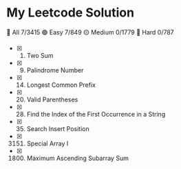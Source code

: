 # My Leetcode Solution

:poop: All 7/3415
:green_circle: Easy 7/849
:yellow_circle: Medium 0/1779
:red_circle: Hard 0/787

- [x] 1. Two Sum
- [x] 9. Palindrome Number
- [x] 14. Longest Common Prefix
- [x] 20. Valid Parentheses
- [x] 28. Find the Index of the First Occurrence in a String
- [x] 35. Search Insert Position
- [x] 3151. Special Array I
- [x] 1800. Maximum Ascending Subarray Sum